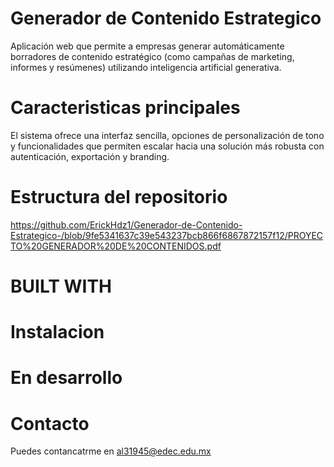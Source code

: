 # Generador de Contenido Estrategico
Aplicación web que permite a empresas generar automáticamente borradores de contenido estratégico (como campañas de marketing, informes y resúmenes) utilizando inteligencia artificial generativa. 
# Caracteristicas principales
El sistema ofrece una interfaz sencilla, opciones de personalización de tono y funcionalidades que permiten escalar hacia una solución más robusta con autenticación, exportación y branding.
## # 
# Estructura del repositorio
https://github.com/ErickHdz1/Generador-de-Contenido-Estrategico-/blob/9fe5341637c39e543237bcb866f6867872157f12/PROYECTO%20GENERADOR%20DE%20CONTENIDOS.pdf
# BUILT WITH
## #
# Instalacion
## #
# En desarrollo
## #
# Contacto
Puedes contancatrme en al31945@edec.edu.mx

